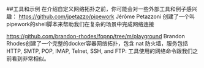 ##工具和示例
在介绍自定义网络拓扑之前，你可能会对一些外部工具和例子感兴趣：
https://github.com/jpetazzo/pipework 
Jérôme Petazzoni 创建了一个叫pipework的shell脚本来帮助我们在复杂的场景中完成网络连接

https://github.com/brandon-rhodes/fopnp/tree/m/playground 
Brandon Rhodes创建了一个完整的docker容器网络拓扑，包含 nat 防火墙，服务包括HTTP, SMTP, POP, IMAP, Telnet, SSH, and FTP:
工具使用的网络命令跟我们之前看到非常相似。